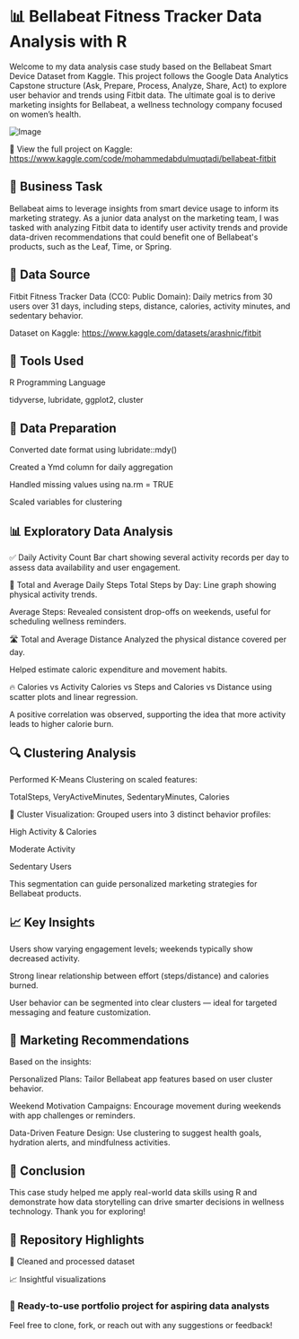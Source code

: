 #  📊 Bellabeat Fitness Tracker Data Analysis with R

Welcome to my data analysis case study based on the Bellabeat Smart Device Dataset from Kaggle. This project follows the Google Data Analytics Capstone structure (Ask, Prepare, Process, Analyze, Share, Act) to explore user behavior and trends using Fitbit data. The ultimate goal is to derive marketing insights for Bellabeat, a wellness technology company focused on women’s health.


![Image](https://github.com/user-attachments/assets/228bac97-9445-49d5-930a-d990965a01ff)

🔗 View the full project on Kaggle: https://www.kaggle.com/code/mohammedabdulmuqtadi/bellabeat-fitbit

## 🧠 Business Task
Bellabeat aims to leverage insights from smart device usage to inform its marketing strategy. As a junior data analyst on the marketing team, I was tasked with analyzing Fitbit data to identify user activity trends and provide data-driven recommendations that could benefit one of Bellabeat's products, such as the Leaf, Time, or Spring.


## 📁 Data Source
Fitbit Fitness Tracker Data (CC0: Public Domain): Daily metrics from 30 users over 31 days, including steps, distance, calories, activity minutes, and sedentary behavior.

Dataset on Kaggle: https://www.kaggle.com/datasets/arashnic/fitbit

## 🔧 Tools Used
R Programming Language

tidyverse, lubridate, ggplot2, cluster


## 🧹 Data Preparation
Converted date format using lubridate::mdy()

Created a Ymd column for daily aggregation

Handled missing values using na.rm = TRUE

Scaled variables for clustering

## 📊 Exploratory Data Analysis
✅ Daily Activity Count
Bar chart showing several activity records per day to assess data availability and user engagement.

👣 Total and Average Daily Steps
Total Steps by Day: Line graph showing physical activity trends.

Average Steps: Revealed consistent drop-offs on weekends, useful for scheduling wellness reminders.

🛣️ Total and Average Distance
Analyzed the physical distance covered per day.

Helped estimate caloric expenditure and movement habits.

🔥 Calories vs Activity
Calories vs Steps and Calories vs Distance using scatter plots and linear regression.

A positive correlation was observed, supporting the idea that more activity leads to higher calorie burn.

## 🔍 Clustering Analysis
Performed K-Means Clustering on scaled features:

TotalSteps, VeryActiveMinutes, SedentaryMinutes, Calories

🔹 Cluster Visualization: Grouped users into 3 distinct behavior profiles:

High Activity & Calories

Moderate Activity

Sedentary Users

This segmentation can guide personalized marketing strategies for Bellabeat products.

## 📈 Key Insights
Users show varying engagement levels; weekends typically show decreased activity.

Strong linear relationship between effort (steps/distance) and calories burned.

User behavior can be segmented into clear clusters — ideal for targeted messaging and feature customization.

## 📢 Marketing Recommendations
Based on the insights:

Personalized Plans: Tailor Bellabeat app features based on user cluster behavior.

Weekend Motivation Campaigns: Encourage movement during weekends with app challenges or reminders.

Data-Driven Feature Design: Use clustering to suggest health goals, hydration alerts, and mindfulness activities.

## 🏁 Conclusion
This case study helped me apply real-world data skills using R and demonstrate how data storytelling can drive smarter decisions in wellness technology. Thank you for exploring!

## 📌 Repository Highlights
📂 Cleaned and processed dataset

📈 Insightful visualizations

### 📎 Ready-to-use portfolio project for aspiring data analysts

Feel free to clone, fork, or reach out with any suggestions or feedback!
